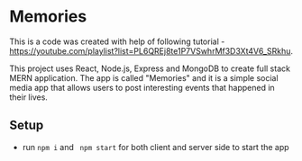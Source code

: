 # Memories

This is a code was created with help of following tutorial - https://youtube.com/playlist?list=PL6QREj8te1P7VSwhrMf3D3Xt4V6_SRkhu.

This project uses React, Node.js, Express and MongoDB to create full stack MERN application.
The app is called "Memories" and it is a simple social media app that allows users to post interesting events that happened in their lives.

## Setup
- run ```npm i``` and ``` npm start``` for both client and server side to start the app
